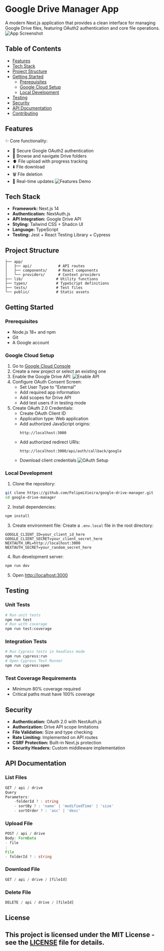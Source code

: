 <!-- README.md -->
<!-- README.md -->
<!-- README.md -->
<!-- README.md -->
<!-- README.md -->
<!-- README.md -->
<!-- README.md -->
<!-- README.md -->
<!-- README.md -->
<!-- README.md -->
<!-- README.md -->
<!-- README.md -->
<!-- README.md -->
<!-- README.md -->
<!-- README.md -->
<!-- README.md -->
<!-- README.md -->
<!-- README.md -->
<!-- README.md -->
<!-- README.md -->
<!-- README.md -->
<!-- README.md -->
<!-- README.md -->
<!-- README.md -->
<!-- README.md -->
<!-- README.md -->
<!-- README.md -->
<!-- README.md -->
<!-- README.md -->
<!-- README.md -->
<!-- README.md -->
<!-- README.md -->
<!-- README.md -->
<!-- README.md -->
<!-- README.md -->
<!-- README.md -->
<!-- README.md -->
<!-- README.md -->
<!-- README.md -->
<!-- README.md -->
<!-- README.md -->
<!-- README.md -->
# Google Drive Manager App
A modern Next.js application that provides a clean interface for managing Google Drive files, featuring OAuth2
authentication and core file operations.
![App Screenshot](docs/images/app-overview.png)
## Table of Contents
- [Features](#features)
- [Tech Stack](#tech-stack)
- [Project Structure](#project-structure)
- [Getting Started](#getting-started)
    - [Prerequisites](#prerequisites)
    - [Google Cloud Setup](#google-cloud-setup)
    - [Local Development](#local-development)
- [Testing](#testing)
- [Security](#security)
- [API Documentation](#api-documentation)
- [Contributing](#contributing)
## Features
✨ Core functionality:
- 🔐 Secure Google OAuth2 authentication
- 📂 Browse and navigate Drive folders
- ⬆️ File upload with progress tracking
- ⬇️ File download
- 🗑️ File deletion
- 🔄 Real-time updates
  ![Features Demo](docs/images/features-demo.gif)
## Tech Stack
- **Framework:** Next.js 14
- **Authentication:** NextAuth.js
- **API Integration:** Google Drive API
- **Styling:** Tailwind CSS + Shadcn UI
- **Language:** TypeScript
- **Testing:** Jest + React Testing Library + Cypress
## Project Structure
```plaintext
├── app/
│   ├── api/            # API routes
│   ├── components/     # React components
│   └── providers/      # Context providers
├── lib/               # Utility functions
├── types/             # TypeScript definitions
├── tests/             # Test files
└── public/            # Static assets
```
## Getting Started
### Prerequisites
- Node.js 18+ and npm
- Git
- A Google account
### Google Cloud Setup
1. Go to [Google Cloud Console](https://console.cloud.google.com/)
2. Create a new project or select an existing one
3. Enable the Google Drive API:
   ![Enable API](docs/images/enable-api.png)
4. Configure OAuth Consent Screen:
    - Set User Type to "External"
    - Add required app information
    - Add scopes for Drive API
    - Add test users if in testing mode
5. Create OAuth 2.0 Credentials:
    - Create OAuth Client ID
    - Application type: Web application
    - Add authorized JavaScript origins:
      ```
      http://localhost:3000
      ```
    - Add authorized redirect URIs:
      ```
      http://localhost:3000/api/auth/callback/google
      ```
    - Download client credentials
      ![OAuth Setup](docs/images/oauth-setup.png)
### Local Development
1. Clone the repository:
```bash
git clone https://github.com/FelipeLVieira/google-drive-manager.git
cd google-drive-manager
```
2. Install dependencies:
```bash
npm install
```
3. Create environment file:
   Create a `.env.local` file in the root directory:
```env
GOOGLE_CLIENT_ID=your_client_id_here
GOOGLE_CLIENT_SECRET=your_client_secret_here
NEXTAUTH_URL=http://localhost:3000
NEXTAUTH_SECRET=your_random_secret_here
```
4. Run development server:
```bash
npm run dev
```
5. Open [http://localhost:3000](http://localhost:3000)
## Testing
### Unit Tests
```bash
# Run unit tests
npm run test
# Run with coverage
npm run test:coverage
```
### Integration Tests
```bash
# Run Cypress tests in headless mode
npm run cypress:run
# Open Cypress Test Runner
npm run cypress:open
```
### Test Coverage Requirements
- Minimum 80% coverage required
- Critical paths must have 100% coverage
## Security
- **Authentication:** OAuth 2.0 with NextAuth.js
- **Authorization:** Drive API scope limitations
- **File Validation:** Size and type checking
- **Rate Limiting:** Implemented on API routes
- **CSRF Protection:** Built-in Next.js protection
- **Security Headers:** Custom middleware implementation
## API Documentation
### List Files
```typescript
GET / api / drive
Query
Parameters:
    -folderId ? : string
    - sortBy ? : 'name' | 'modifiedTime' | 'size'
    - sortOrder ? : 'asc' | 'desc'
```
### Upload File
```typescript
POST / api / drive
Body: FormData
- file
:
File
- folderId ? : string
```
### Download File
```typescript
GET / api / drive / [fileId]
```
### Delete File
```typescript
DELETE / api / drive / [fileId]
```
## License
This project is licensed under the MIT License - see the [LICENSE](LICENSE) file for details.
---